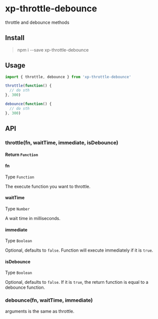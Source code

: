 # xp-throttle-debounce
throttle and debounce methods

## Install

> npm i --save xp-throttle-debounce

## Usage

```js
import { throttle, debounce } from 'xp-throttle-debounce'

throttle(function() {
  // do sth
}, 300)

debounce(function() {
  // do sth
}, 300)
```

## API

### throttle(fn, waitTime, immediate, isDebounce)

#### Return `Function`

#### fn

Type `Function`

The execute function you want to throttle.

#### waitTime

Type `Number`

A wait time in milliseconds.

#### immediate

Type `Boolean`

Optional, defaults to `false`. Function will execute immediately if it is `true`.

#### isDebounce

Type `Boolean`

Optional, defaults to `false`. If it is `true`, the return function is equal to a debounce function.

### debounce(fn, waitTime, immediate)

arguments is the same as throttle.
